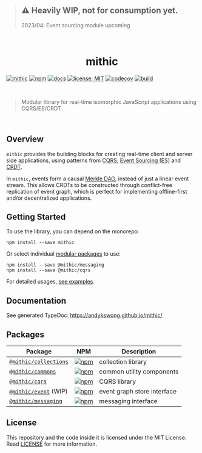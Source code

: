 > ## ⚠ Heavily WIP, not for consumption yet.
> 2023/04: Event sourcing module upcoming

<br />

<h1 align="center">mithic</h1>

[![mithic](https://img.shields.io/badge/project-mithic-blueviolet.svg?style=flat-square&logo=github)](https://github.com/andykswong/mithic)
[![npm](https://img.shields.io/npm/v/mithic?style=flat-square&logo=npm)](https://www.npmjs.com/package/mithic)
[![docs](https://img.shields.io/badge/docs-typedoc-blue?style=flat-square&logo=typescript&logoColor=white)](http://andykswong.github.io/mithic)
[![license: MIT](https://img.shields.io/badge/License-MIT-red.svg?style=flat-square)](./LICENSE)
[![codecov](https://codecov.io/gh/andykswong/mithic/branch/main/graph/badge.svg?token=2OYVQSTDMC)](https://codecov.io/gh/andykswong/mithic)
[![build](https://img.shields.io/github/actions/workflow/status/andykswong/mithic/build.yaml?style=flat-square)](https://github.com/andykswong/mithic/actions/workflows/build.yaml)

<br/>

> Modular library for real-time isomorphic JavaScript applications using CQRS/ES/CRDT

<br />

## Overview
`mithic` provides the building blocks for creating real-time client and server side applications, using patterns from [CQRS](https://en.wikipedia.org/wiki/Command%E2%80%93query_separation), [Event Sourcing (ES)](https://en.wikipedia.org/wiki/Event_store) and [CRDT](https://en.wikipedia.org/wiki/Conflict-free_replicated_data_type). 

In `mithic`, events form a causal [Merkle DAG](https://docs.ipfs.tech/concepts/merkle-dag/), instead of just a linear event stream. This allows CRDTs to be constructed through conflict-free replication of event graph, which is perfect for implementing offline-first and/or decentralized applications.

## Getting Started

To use the library, you can depend on the monorepo:
```shell
npm install --save mithic
```
Or select individual [modular packages](#packages) to use:
```shell
npm install --save @mithic/messaging
npm install --save @mithic/cqrs
```

For detailed usages, [see examples](./packages/examples).

## Documentation
See generated TypeDoc: https://andykswong.github.io/mithic/

## Packages

|Package|NPM|Description|
|-------|---|-----------|
|[`@mithic/collections`](./packages/collections)|[![npm](https://img.shields.io/npm/v/@mithic/collections?style=flat-square&logo=npm)](https://www.npmjs.com/package/@mithic/collections)|collection library|
|[`@mithic/commons`](./packages/commons)|[![npm](https://img.shields.io/npm/v/@mithic/commons?style=flat-square&logo=npm)](https://www.npmjs.com/package/@mithic/commons)|common utility components|
|[`@mithic/cqrs`](./packages/cqrs)|[![npm](https://img.shields.io/npm/v/@mithic/cqrs?style=flat-square&logo=npm)](https://www.npmjs.com/package/@mithic/cqrs)|CQRS library|
|[`@mithic/event`](./packages/event) (WIP)|[![npm](https://img.shields.io/npm/v/@mithic/event?style=flat-square&logo=npm)](https://www.npmjs.com/package/@mithic/event)|event graph store interface|
|[`@mithic/messaging`](./packages/messaging)|[![npm](https://img.shields.io/npm/v/@mithic/messaging?style=flat-square&logo=npm)](https://www.npmjs.com/package/@mithic/messaging)|messaging interface|

## License
This repository and the code inside it is licensed under the MIT License. Read [LICENSE](./LICENSE) for more information.
